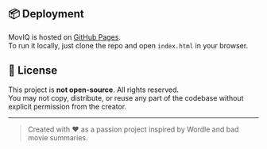 
## 📦 Deployment

MovIQ is hosted on [GitHub Pages](https://yourusername.github.io/moviq).  
To run it locally, just clone the repo and open `index.html` in your browser.

## 📄 License

This project is **not open-source**. All rights reserved.  
You may not copy, distribute, or reuse any part of the codebase without explicit permission from the creator.

---

> Created with ❤️ as a passion project inspired by Wordle and bad movie summaries.
